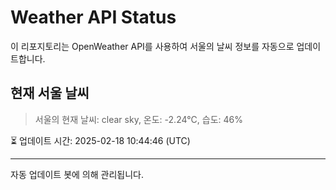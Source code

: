 
# Weather API Status

이 리포지토리는 OpenWeather API를 사용하여 서울의 날씨 정보를 자동으로 업데이트합니다.

## 현재 서울 날씨
> 서울의 현재 날씨: clear sky, 온도: -2.24°C, 습도: 46%

⏳ 업데이트 시간: 2025-02-18 10:44:46 (UTC)

---
자동 업데이트 봇에 의해 관리됩니다.
